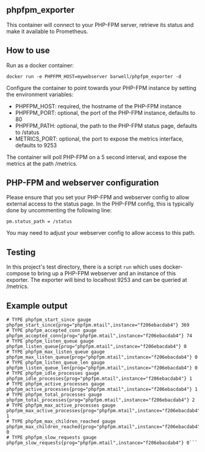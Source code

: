 phpfpm_exporter
---

This container will connect to your PHP-FPM server, retrieve its status and make it available to Prometheus.


## How to use

Run as a docker container:

```
docker run -e PHPFPM_HOST=mywebserver barwell/phpfpm_exporter -d
```

Configure the container to point towards your PHP-FPM instance by setting the environment variables:
- PHPFPM_HOST: required, the hostname of the PHP-FPM instance
- PHPFPM_PORT: optional, the port of the PHP-FPM instance, defaults to 80
- PHPFPM_PATH: optional, the path to the PHP-FPM status page, defaults to /status
- METRICS_PORT: optional, the port to expose the metrics interface, defaults to 9253

The container will poll PHP-FPM on a 5 second interval, and expose the metrics at the path /metrics.

## PHP-FPM and webserver configuration

Please ensure that you set your PHP-FPM and webserver config to allow external access to the status page. In the PHP-FPM config, this is typically done by uncommenting the following line:

`pm.status_path = /status`

You may need to adjust your webserver config to allow access to this path.

## Testing

In this project's test directory, there is a script `run` which uses docker-compose to bring up a PHP-FPM webserver and an instance of this exporter. The exporter will bind to localhost 9253 and can be queried at /metrics.

## Example output

```
# TYPE phpfpm_start_since gauge
phpfpm_start_since{prog="phpfpm.mtail",instance="f206ebacdab4"} 369
# TYPE phpfpm_accepted_conn gauge
phpfpm_accepted_conn{prog="phpfpm.mtail",instance="f206ebacdab4"} 74
# TYPE phpfpm_listen_queue gauge
phpfpm_listen_queue{prog="phpfpm.mtail",instance="f206ebacdab4"} 0
# TYPE phpfpm_max_listen_queue gauge
phpfpm_max_listen_queue{prog="phpfpm.mtail",instance="f206ebacdab4"} 0
# TYPE phpfpm_listen_queue_len gauge
phpfpm_listen_queue_len{prog="phpfpm.mtail",instance="f206ebacdab4"} 0
# TYPE phpfpm_idle_processes gauge
phpfpm_idle_processes{prog="phpfpm.mtail",instance="f206ebacdab4"} 1
# TYPE phpfpm_active_processes gauge
phpfpm_active_processes{prog="phpfpm.mtail",instance="f206ebacdab4"} 1
# TYPE phpfpm_total_processes gauge
phpfpm_total_processes{prog="phpfpm.mtail",instance="f206ebacdab4"} 2
# TYPE phpfpm_max_active_processes gauge
phpfpm_max_active_processes{prog="phpfpm.mtail",instance="f206ebacdab4"} 1
# TYPE phpfpm_max_children_reached gauge
phpfpm_max_children_reached{prog="phpfpm.mtail",instance="f206ebacdab4"} 0
# TYPE phpfpm_slow_requests gauge
phpfpm_slow_requests{prog="phpfpm.mtail",instance="f206ebacdab4"} 0```
